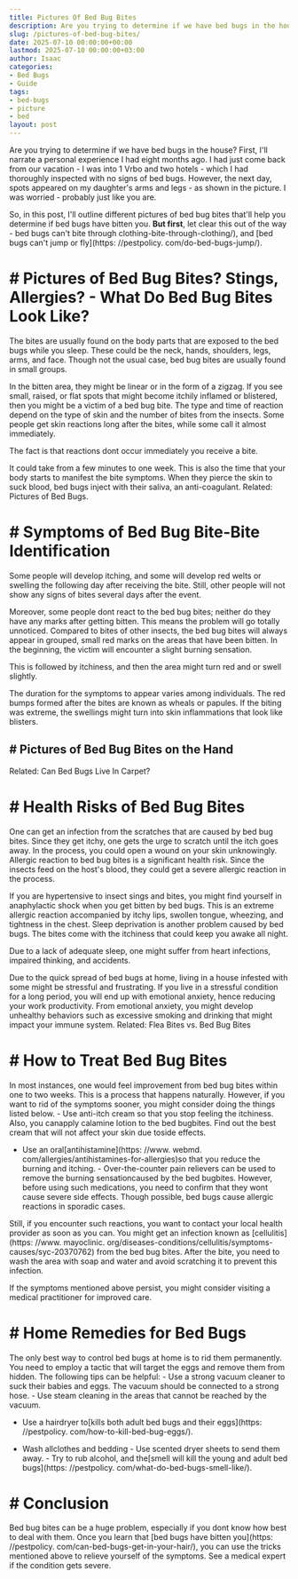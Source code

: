 ```yaml
---
title: Pictures Of Bed Bug Bites
description: Are you trying to determine if we have bed bugs in the house? First, I'll narrate a personal experience I had eight months ago. I had just come back from our...
slug: /pictures-of-bed-bug-bites/
date: 2025-07-10 00:00:00+00:00
lastmod: 2025-07-10 00:00:00+03:00
author: Isaac
categories:
- Bed Bugs
- Guide
tags:
- bed-bugs
- picture
- bed
layout: post
---
```


Are you trying to determine if we have bed bugs in the house? First, I'll narrate a personal experience I had eight months ago. I had just come back from our vacation - I was into 1 Vrbo and two hotels - which I had thoroughly inspected with no signs of bed bugs. However, the next day, spots appeared on my daughter's arms and legs - as shown in the picture. I was worried - probably just like you are.

So, in this post, I'll outline different pictures of bed bug bites that'll help you determine if bed bugs have bitten you. **But first**, let clear this out of the way - bed bugs can't bite through clothing-bite-through-clothing/), and [bed bugs can't jump or fly](https: //pestpolicy. com/do-bed-bugs-jump/).

# # Pictures of Bed Bug Bites? Stings, Allergies? - What Do Bed Bug Bites Look Like?

The bites are usually found on the body parts that are exposed to the bed bugs while you sleep. These could be the neck, hands, shoulders, legs, arms, and face. Though not the usual case, bed bug bites are usually found in small groups.

In the bitten area, they might be linear or in the form of a zigzag. If you see small, raised, or flat spots that might become itchily inflamed or blistered, then you might be a victim of a bed bug bite. The type and time of reaction depend on the type of skin and the number of bites from the insects. Some people get skin reactions long after the bites, while some call it almost immediately.

The fact is that reactions dont occur immediately you receive a bite.

It could take from a few minutes to one week. This is also the time that your body starts to manifest the bite symptoms. When they pierce the skin to suck blood, bed bugs inject with their saliva, an anti-coagulant. Related: Pictures of Bed Bugs.

# # Symptoms of Bed Bug Bite-Bite Identification

Some people will develop itching, and some will develop red welts or swelling the following day after receiving the bite. Still, other people will not show any signs of bites several days after the event.

Moreover, some people dont react to the bed bug bites; neither do they have any marks after getting bitten. This means the problem will go totally unnoticed. Compared to bites of other insects, the bed bug bites will always appear in grouped, small red marks on the areas that have been bitten. In the beginning, the victim will encounter a slight burning sensation.

This is followed by itchiness, and then the area might turn red and or swell slightly.

The duration for the symptoms to appear varies among individuals. The red bumps formed after the bites are known as wheals or papules. If the biting was extreme, the swellings might turn into skin inflammations that look like blisters.

## # Pictures of Bed Bug Bites on the Hand

Related: Can Bed Bugs Live In Carpet?

# # Health Risks of Bed Bug Bites

One can get an infection from the scratches that are caused by bed bug bites. Since they get itchy, one gets the urge to scratch until the itch goes away. In the process, you could open a wound on your skin unknowingly. Allergic reaction to bed bug bites is a significant health risk. Since the insects feed on the host's blood, they could get a severe allergic reaction in the process.

If you are hypertensive to insect sings and bites, you might find yourself in anaphylactic shock when you get bitten by bed bugs. This is an extreme allergic reaction accompanied by itchy lips, swollen tongue, wheezing, and tightness in the chest. Sleep deprivation is another problem caused by bed bugs. The bites come with the itchiness that could keep you awake all night.

Due to a lack of adequate sleep, one might suffer from heart infections, impaired thinking, and accidents.

Due to the quick spread of bed bugs at home, living in a house infested with some might be stressful and frustrating. If you live in a stressful condition for a long period, you will end up with emotional anxiety, hence reducing your work productivity. From emotional anxiety, you might develop unhealthy behaviors such as excessive smoking and drinking that might impact your immune system. Related: Flea Bites vs. Bed Bug Bites

# # How to Treat Bed Bug Bites

In most instances, one would feel improvement from bed bug bites within one to two weeks. This is a process that happens naturally. However, if you want to rid of the symptoms sooner, you might consider doing the things listed below. - Use anti-itch cream so that you stop feeling the itchiness. Also, you canapply calamine lotion to the bed bugbites. Find out the best cream that will not affect your skin due toside effects.

- Use an oral[antihistamine](https: //www. webmd. com/allergies/antihistamines-for-allergies)so that you reduce the burning and itching. - Over-the-counter pain relievers can be used to remove the burning sensationcaused by the bed bugbites. However, before using such medications, you need to confirm that they wont cause severe side effects. Though possible, bed bugs cause allergic reactions in sporadic cases.

Still, if you encounter such reactions, you want to contact your local health provider as soon as you can. You might get an infection known as [cellulitis](https: //www. mayoclinic. org/diseases-conditions/cellulitis/symptoms-causes/syc-20370762) from the bed bug bites. After the bite, you need to wash the area with soap and water and avoid scratching it to prevent this infection.

If the symptoms mentioned above persist, you might consider visiting a medical practitioner for improved care.

# # Home Remedies for Bed Bugs

The only best way to control bed bugs at home is to rid them permanently. You need to employ a tactic that will target the eggs and remove them from hidden. The following tips can be helpful: - Use a strong vacuum cleaner to suck their babies and eggs. The vacuum should be connected to a strong hose. - Use steam cleaning in the areas that cannot be reached by the vacuum.

- Use a hairdryer to[kills both adult bed bugs and their eggs](https: //pestpolicy. com/how-to-kill-bed-bug-eggs/).

- Wash allclothes and bedding - Use scented dryer sheets to send them away. - Try to rub alcohol, and the[smell will kill the young and adult bed bugs](https: //pestpolicy. com/what-do-bed-bugs-smell-like/).

# # Conclusion

Bed bug bites can be a huge problem, especially if you dont know how best to deal with them. Once you learn that [bed bugs have bitten you](https: //pestpolicy. com/can-bed-bugs-get-in-your-hair/), you can use the tricks mentioned above to relieve yourself of the symptoms. See a medical expert if the condition gets severe.
